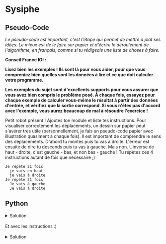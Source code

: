 # Sysiphe

## Pseudo-Code

_Le pseudo-code est important, c'est l'étape qui permet de mettre à plat ses idées. Le mieux est de le faire sur papier et d'écrire le déroulement de l'algorithme, en français, comme si tu rédigeais une liste de choses à faire._

**Conseil France IOI :**

**Lisez bien les exemples ! Ils sont là pour vous aider, pour que vous compreniez bien quelles sont les données à lire et ce que doit calculer votre programme.**

**Les exemples du sujet sont d'excellents supports pour vous assurer que vous avez bien compris le problème posé. À chaque fois, essayez pour chaque exemple de calculer vous-même le résultat à partir des données d'entrée, et vérifiez que la sortie correspond. Si vous n'êtes pas d'accord avec l'exemple, vous aurez beaucoup de mal à résoudre l'exercice !**

Petit robot présent ! Ajoutes ton module et liste tes instructions. Pour visualiser correctement les déplacements, un dessin sur papier peut s'avérer très utile (personnellement, je fais un pseudo-code papier avec illustration quasiment à chaque fois).
Il est important de comprendre le sens des déplacements. D'abord tu montes puis tu vas à droite. L'erreur est ensuite de dire tu descends puis tu vas à gauche. Mais non. L'inverse de haut - droite, c'est gauche - bas, et non bas - gauche ! Tu répètes ces 4 instructions autant de fois que nécessaire ;)

```
Je répète 21 fois
  je vais en haut
  je vais à droite
Je répète 21 fois
  Je vais à gauche
  Je vais à droite
```

## Python

<details>
  <summary>Solution</summary>

```Python

```from robot import *
for loop in range(21):
    haut()
    droite()
for loop in range(21):
    gauche()
    bas()


</details>

## Java

Code minimal Java

<details>
  <summary>Minimum fonctionnel</summary>

```Java
  class Main {
    public static void main(String[] args) {
      // ton code ici
    }
  }
```

</details>

</br>
Et avec les instructions :)
</br>
</br>

<details>
  <summary>Solution</summary>


```Java
import static algorea.Robot.*;
class Main {
   public static void main(String[] args) {
      for (int loop = 1; loop <= 21; loop = loop + 1) {
         haut();
         droite();
      }
      for (int loop = 1; loop <= 21; loop = loop + 1) {
         gauche();
         bas();
      }
   }
}
```

</details>
